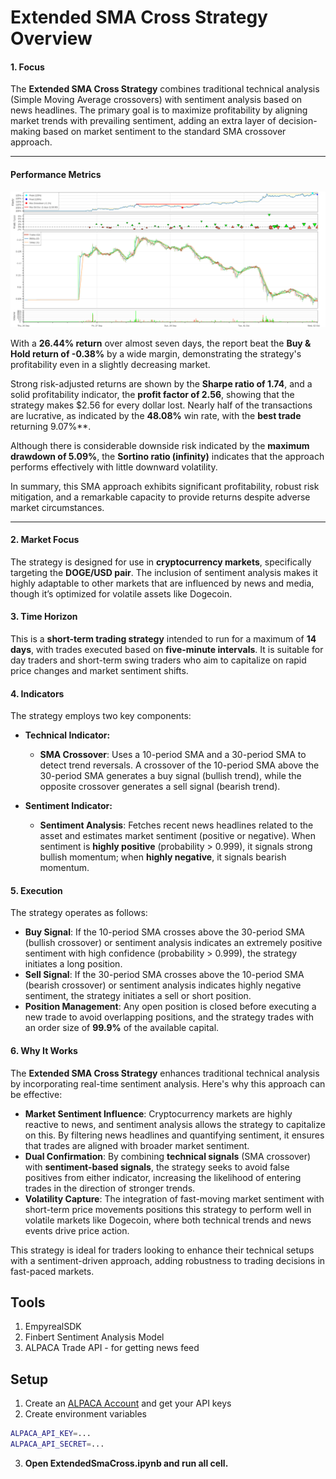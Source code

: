 # Extended SMA Cross Strategy Overview

#### 1. **Focus**
The **Extended SMA Cross Strategy** combines traditional technical analysis (Simple Moving Average crossovers) with sentiment analysis based on news headlines. The primary goal is to maximize profitability by aligning market trends with prevailing sentiment, adding an extra layer of decision-making based on market sentiment to the standard SMA crossover approach.

___

#### Performance Metrics
![alt Extended SMA Cross](assets/bokeh_plot.png "Extended SMA Cross Strategy")

With a **26.44% return** over almost seven days, the report beat the **Buy & Hold return of -0.38%** by a wide margin, demonstrating the strategy's profitability even in a slightly decreasing market.

Strong risk-adjusted returns are shown by the **Sharpe ratio of 1.74**, and a solid profitability indicator, the **profit factor of 2.56**, showing that the strategy makes $2.56 for every dollar lost. Nearly half of the transactions are lucrative, as indicated by the **48.08%** win rate, with the **best trade** returning 9.07%**. 

Although there is considerable downside risk indicated by the **maximum drawdown of 5.09%**, the **Sortino ratio (infinity)** indicates that the approach performs effectively with little downward volatility.

In summary, this SMA approach exhibits significant profitability, robust risk mitigation, and a remarkable capacity to provide returns despite adverse market circumstances.

___

#### 2. **Market Focus**
The strategy is designed for use in **cryptocurrency markets**, specifically targeting the **DOGE/USD pair**. The inclusion of sentiment analysis makes it highly adaptable to other markets that are influenced by news and media, though it’s optimized for volatile assets like Dogecoin.

#### 3. **Time Horizon**
This is a **short-term trading strategy** intended to run for a maximum of **14 days**, with trades executed based on **five-minute intervals**. It is suitable for day traders and short-term swing traders who aim to capitalize on rapid price changes and market sentiment shifts.

#### 4. **Indicators**
The strategy employs two key components:
- **Technical Indicator:**
  - **SMA Crossover**: Uses a 10-period SMA and a 30-period SMA to detect trend reversals. A crossover of the 10-period SMA above the 30-period SMA generates a buy signal (bullish trend), while the opposite crossover generates a sell signal (bearish trend).
  
- **Sentiment Indicator:**
  - **Sentiment Analysis**: Fetches recent news headlines related to the asset and estimates market sentiment (positive or negative). When sentiment is **highly positive** (probability > 0.999), it signals strong bullish momentum; when **highly negative**, it signals bearish momentum.

#### 5. **Execution**
The strategy operates as follows:
- **Buy Signal**: If the 10-period SMA crosses above the 30-period SMA (bullish crossover) or sentiment analysis indicates an extremely positive sentiment with high confidence (probability > 0.999), the strategy initiates a long position.
- **Sell Signal**: If the 30-period SMA crosses above the 10-period SMA (bearish crossover) or sentiment analysis indicates highly negative sentiment, the strategy initiates a sell or short position.
- **Position Management**: Any open position is closed before executing a new trade to avoid overlapping positions, and the strategy trades with an order size of **99.9%** of the available capital.

#### 6. **Why It Works**
The **Extended SMA Cross Strategy** enhances traditional technical analysis by incorporating real-time sentiment analysis. Here's why this approach can be effective:
- **Market Sentiment Influence**: Cryptocurrency markets are highly reactive to news, and sentiment analysis allows the strategy to capitalize on this. By filtering news headlines and quantifying sentiment, it ensures that trades are aligned with broader market sentiment.
- **Dual Confirmation**: By combining **technical signals** (SMA crossover) with **sentiment-based signals**, the strategy seeks to avoid false positives from either indicator, increasing the likelihood of entering trades in the direction of stronger trends.
- **Volatility Capture**: The integration of fast-moving market sentiment with short-term price movements positions this strategy to perform well in volatile markets like Dogecoin, where both technical trends and news events drive price action.

This strategy is ideal for traders looking to enhance their technical setups with a sentiment-driven approach, adding robustness to trading decisions in fast-paced markets.

## Tools
1. EmpyrealSDK
2. Finbert Sentiment Analysis Model
3. ALPACA Trade API - for getting news feed

## Setup
1. Create an [ALPACA Account](https://app.alpaca.markets) and get your API keys
2. Create environment variables
```bash
ALPACA_API_KEY=...
ALPACA_API_SECRET=...
```
3. **Open ExtendedSmaCross.ipynb and run all cell.**

